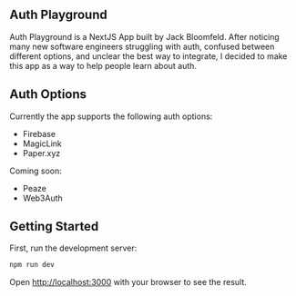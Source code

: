 ## Auth Playground

Auth Playground is a NextJS App built by Jack Bloomfeld. After noticing many new software engineers struggling with auth, confused between different options, and unclear the best way to integrate, I decided to make this app as a way to help people learn about auth.

## Auth Options

Currently the app supports the following auth options:

- Firebase
- MagicLink
- Paper.xyz

Coming soon:

- Peaze
- Web3Auth

## Getting Started

First, run the development server:

```bash
npm run dev
```

Open [http://localhost:3000](http://localhost:3000) with your browser to see the result.
